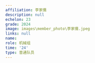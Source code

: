 ```yaml
---
affiliation: 李家儒
description: null
echelon: 23
grade: 2024
image: images\member_photo\李家儒.jpeg
links: null
name: 
role: 机械组
time: '24'
type: 普通队员
---
```

